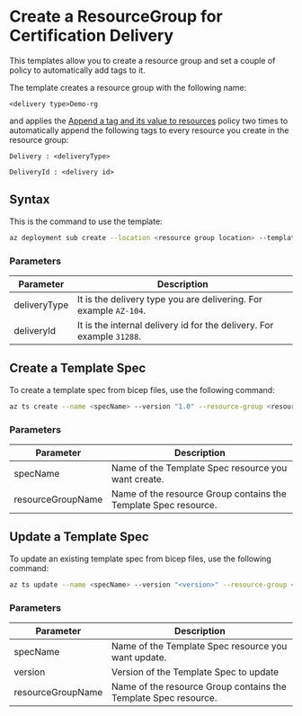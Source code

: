 # Create a ResourceGroup for Certification Delivery

This templates allow you to create a resource group and set a couple of policy to automatically add tags to it.

The template creates a resource group with the following name:

`<delivery type>Demo-rg`

and applies the <a href="https://github.com/Azure/azure-policy/blob/master/built-in-policies/policyDefinitions/Tags/ApplyTag_Append.json" target="_blank">Append a tag and its value to resources</a> policy two times to automatically append the following tags to every resource you create in the resource group:

`Delivery : <deliveryType>`

`DeliveryId : <delivery id>`

## Syntax

This is the command to use the template:

```bash
az deployment sub create --location <resource group location> --template-file DeliveryDemoEnvironment.bicep --parameters deliveryType=<delivery type> deliveryId=<delivery id>
```

### Parameters

| Parameter    | Description                                                         |
|--------------|---------------------------------------------------------------------|
| deliveryType | It is the delivery type you are delivering. For example `AZ-104`.    |
| deliveryId   | It is the internal delivery id for the delivery. For example `31288`. |

## Create a Template Spec
To create a template spec from bicep files, use the following command:

```bash
az ts create --name <specName> --version "1.0" --resource-group <resourceGroupName> --template-file "DeliveryDemoEnvironment.bicep"
```

### Parameters

| Parameter    | Description                                                         |
|--------------|---------------------------------------------------------------------|
| specName     | Name of the Template Spec resource you want create.    |
| resourceGroupName   | Name of the resource Group contains the Template Spec resource. |

## Update a Template Spec
To update an existing template spec from bicep files, use the following command:

```bash
az ts update --name <specName> --version "<version>" --resource-group <resourceGroupName> --template-file "DeliveryDemoEnvironment.bicep"
```

### Parameters

| Parameter    | Description                                                         |
|--------------|---------------------------------------------------------------------|
| specName     | Name of the Template Spec resource you want update.    |
| version      | Version of the Template Spec to update |
| resourceGroupName   | Name of the resource Group contains the Template Spec resource. |